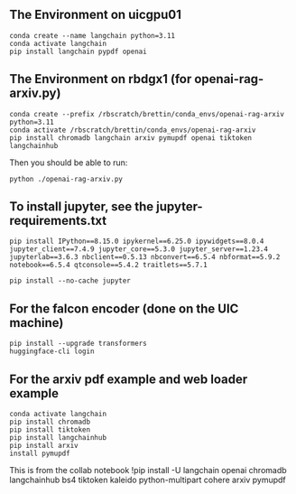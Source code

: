 
## The Environment on uicgpu01

    conda create --name langchain python=3.11
    conda activate langchain
    pip install langchain pypdf openai

## The Environment on rbdgx1 (for openai-rag-arxiv.py)

    conda create --prefix /rbscratch/brettin/conda_envs/openai-rag-arxiv python=3.11
    conda activate /rbscratch/brettin/conda_envs/openai-rag-arxiv
    pip install chromadb langchain arxiv pymupdf openai tiktoken langchainhub

Then you should be able to run:

    python ./openai-rag-arxiv.py

## To install jupyter, see the jupyter-requirements.txt

    pip install IPython==8.15.0 ipykernel==6.25.0 ipywidgets==8.0.4 jupyter_client==7.4.9 jupyter_core==5.3.0 jupyter_server==1.23.4 jupyterlab==3.6.3 nbclient==0.5.13 nbconvert==6.5.4 nbformat==5.9.2 notebook==6.5.4 qtconsole==5.4.2 traitlets==5.7.1

    pip install --no-cache jupyter


## For the falcon encoder (done on the UIC machine)

    pip install --upgrade transformers
    huggingface-cli login
 

## For the arxiv pdf example and web loader example
    conda activate langchain
    pip install chromadb
    pip install tiktoken
    pip install langchainhub
    pip install arxiv
    install pymupdf

This is from the collab notebook
!pip install -U langchain openai chromadb langchainhub bs4 tiktoken kaleido python-multipart cohere arxiv pymupdf


